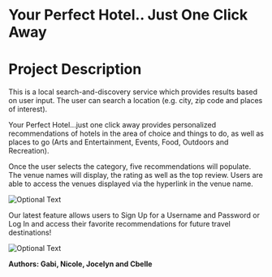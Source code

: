 # Your Perfect Hotel.. Just One Click Away
<h1>Project Description</h1>

<p>This is a local search-and-discovery service which provides results based on user input. The user can search a location (e.g. city, zip code and places of interest). </p>

<p>Your Perfect Hotel...just one click away provides personalized recommendations of hotels in the area of choice and things to do, as well as places to go (Arts and Entertainment, Events, Food, Outdoors and Recreation).</p>

<p>Once the user selects the category, five recommendations will populate.  The venue names will display, the rating as well as the top review. Users are able to access the venues displayed via the hyperlink in the venue name. </p>
  
  ![Optional Text](../master/assets/images/perfecthotelone.png)

<p>Our latest feature allows users to Sign Up for a Username and Password or Log In and access their favorite recommendations for future travel destinations!</p>

  ![Optional Text](../master/assets/images/perfecthotelone.png)

<strong>Authors: Gabi, Nicole, Jocelyn and Cbelle </strong>
